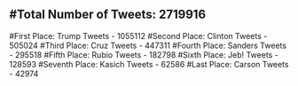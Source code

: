 #Total Number of Tweets: 2719916 
---
#First Place: Trump Tweets - 1055112
#Second Place: Clinton Tweets - 505024
#Third Place: Cruz Tweets - 447311
#Fourth Place: Sanders Tweets - 295518
#Fifth Place: Rubio Tweets - 182798
#Sixth Place: Jeb! Tweets - 128593
#Seventh Place: Kasich Tweets - 62586
#Last Place: Carson Tweets - 42974
